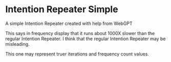 # Intention Repeater Simple
A simple Intention Repeater created with help from WebGPT

This says in frequency display that it runs about 1000X slower than the regular Intention Repeater.
I think that the regular Intention Repeater may be misleading.

This one may represent truer iterations and frequency count values.
